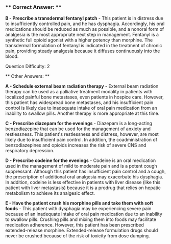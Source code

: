 ### ** Correct Answer: **

**B - Prescribe a transdermal fentanyl patch** - This patient is in distress due to insufficiently controlled pain, and he has dysphagia. Accordingly, his oral medications should be reduced as much as possible, and a nonoral form of analgesia is the most appropriate next step in management. Fentanyl is a synthetic full opioid agonist with a higher potency than morphine. The transdermal formulation of fentanyl is indicated in the treatment of chronic pain, providing steady analgesia because it diffuses continuously into the blood.

Question Difficulty: 2

** Other Answers: **

**A - Schedule external beam radiation therapy** - External beam radiation therapy can be used as a palliative treatment modality in patients with localized painful bone metastases, even patients in hospice care. However, this patient has widespread bone metastases, and his insufficient pain control is likely due to inadequate intake of oral pain medication from an inability to swallow pills. Another therapy is more appropriate at this time.

**C - Prescribe diazepam for the evenings** - Diazepam is a long-acting benzodiazepine that can be used for the management of anxiety and restlessness. This patient's restlessness and distress, however, are most likely due to insufficient pain control. In addition, the coadministration of benzodiazepines and opioids increases the risk of severe CNS and respiratory depression.

**D - Prescribe codeine for the evenings** - Codeine is an oral medication used in the management of mild to moderate pain and is a potent cough suppressant. Although this patient has insufficient pain control and a cough, the prescription of additional oral analgesia may exacerbate his dysphagia. In addition, codeine is less effective in patients with liver disease (like this patient with liver metastasis) because it is a prodrug that relies on hepatic metabolism to achieve its analgesic effect.

**E - Have the patient crush his morphine pills and take them with soft foods** - This patient with dysphagia may be experiencing severe pain because of an inadequate intake of oral pain medication due to an inability to swallow pills. Crushing pills and mixing them into foods may facilitate medication adherence. However, this patient has been prescribed extended-release morphine. Extended-release formulation drugs should never be crushed because of the risk of toxicity from dose dumping.

